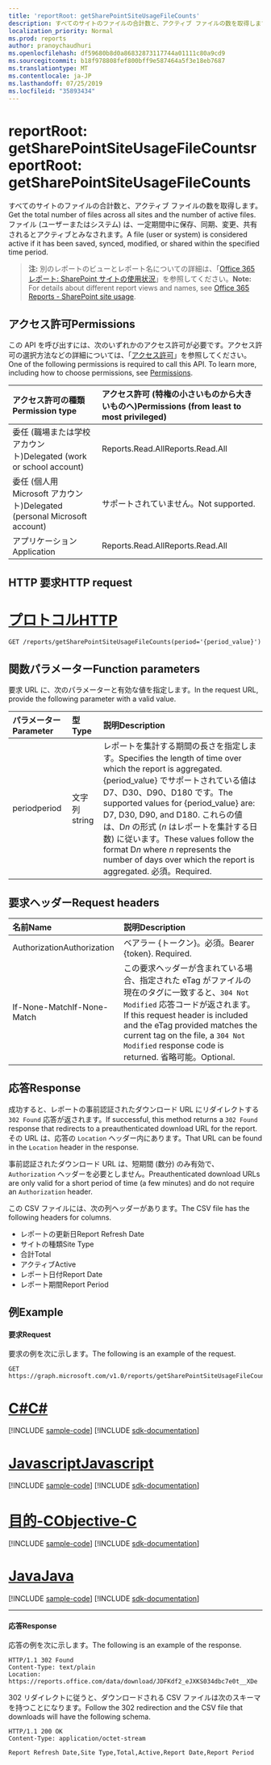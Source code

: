 ```yaml
---
title: 'reportRoot: getSharePointSiteUsageFileCounts'
description: すべてのサイトのファイルの合計数と、アクティブ ファイルの数を取得します。 ファイル (ユーザーまたはシステム) は、一定期間中に保存、同期、変更、共有されるとアクティブとみなされます。
localization_priority: Normal
ms.prod: reports
author: pranoychaudhuri
ms.openlocfilehash: df59680b8d0a86832873117744a01111c80a9cd9
ms.sourcegitcommit: b18f978808fef800bff9e587464a5f3e18eb7687
ms.translationtype: MT
ms.contentlocale: ja-JP
ms.lasthandoff: 07/25/2019
ms.locfileid: "35893434"
---
```

# <a name="reportroot-getsharepointsiteusagefilecounts"></a><span data-ttu-id="7dced-104">reportRoot: getSharePointSiteUsageFileCounts</span><span class="sxs-lookup"><span data-stu-id="7dced-104">reportRoot: getSharePointSiteUsageFileCounts</span></span>

<span data-ttu-id="7dced-105">すべてのサイトのファイルの合計数と、アクティブ ファイルの数を取得します。</span><span class="sxs-lookup"><span data-stu-id="7dced-105">Get the total number of files across all sites and the number of active files.</span></span> <span data-ttu-id="7dced-106">ファイル (ユーザーまたはシステム) は、一定期間中に保存、同期、変更、共有されるとアクティブとみなされます。</span><span class="sxs-lookup"><span data-stu-id="7dced-106">A file (user or system) is considered active if it has been saved, synced, modified, or shared within the specified time period.</span></span>

> <span data-ttu-id="7dced-107">**注:** 別のレポートのビューとレポート名についての詳細は、「[Office 365 レポート: SharePoint サイトの使用状況](https://support.office.com/client/SharePoint-site-usage-4ecfb843-e5d5-464d-8bf6-7ed512a9b213)」を参照してください。</span><span class="sxs-lookup"><span data-stu-id="7dced-107">**Note:** For details about different report views and names, see [Office 365 Reports - SharePoint site usage](https://support.office.com/client/SharePoint-site-usage-4ecfb843-e5d5-464d-8bf6-7ed512a9b213).</span></span>

## <a name="permissions"></a><span data-ttu-id="7dced-108">アクセス許可</span><span class="sxs-lookup"><span data-stu-id="7dced-108">Permissions</span></span>

<span data-ttu-id="7dced-p103">この API を呼び出すには、次のいずれかのアクセス許可が必要です。アクセス許可の選択方法などの詳細については、「[アクセス許可](/graph/permissions-reference)」を参照してください。</span><span class="sxs-lookup"><span data-stu-id="7dced-p103">One of the following permissions is required to call this API. To learn more, including how to choose permissions, see [Permissions](/graph/permissions-reference).</span></span>

| <span data-ttu-id="7dced-111">アクセス許可の種類</span><span class="sxs-lookup"><span data-stu-id="7dced-111">Permission type</span></span>                        | <span data-ttu-id="7dced-112">アクセス許可 (特権の小さいものから大きいものへ)</span><span class="sxs-lookup"><span data-stu-id="7dced-112">Permissions (from least to most privileged)</span></span> |
| :------------------------------------- | :--------------------------------------- |
| <span data-ttu-id="7dced-113">委任 (職場または学校アカウント)</span><span class="sxs-lookup"><span data-stu-id="7dced-113">Delegated (work or school account)</span></span>     | <span data-ttu-id="7dced-114">Reports.Read.All</span><span class="sxs-lookup"><span data-stu-id="7dced-114">Reports.Read.All</span></span>                         |
| <span data-ttu-id="7dced-115">委任 (個人用 Microsoft アカウント)</span><span class="sxs-lookup"><span data-stu-id="7dced-115">Delegated (personal Microsoft account)</span></span> | <span data-ttu-id="7dced-116">サポートされていません。</span><span class="sxs-lookup"><span data-stu-id="7dced-116">Not supported.</span></span>                           |
| <span data-ttu-id="7dced-117">アプリケーション</span><span class="sxs-lookup"><span data-stu-id="7dced-117">Application</span></span>                            | <span data-ttu-id="7dced-118">Reports.Read.All</span><span class="sxs-lookup"><span data-stu-id="7dced-118">Reports.Read.All</span></span>                         |

## <a name="http-request"></a><span data-ttu-id="7dced-119">HTTP 要求</span><span class="sxs-lookup"><span data-stu-id="7dced-119">HTTP request</span></span>


# <a name="httptabhttp"></a>[<span data-ttu-id="7dced-120">プロトコル</span><span class="sxs-lookup"><span data-stu-id="7dced-120">HTTP</span></span>](#tab/http)
<!-- { "blockType": "ignored" } --> 

```http
GET /reports/getSharePointSiteUsageFileCounts(period='{period_value}')
```

## <a name="function-parameters"></a><span data-ttu-id="7dced-121">関数パラメーター</span><span class="sxs-lookup"><span data-stu-id="7dced-121">Function parameters</span></span>

<span data-ttu-id="7dced-122">要求 URL に、次のパラメーターと有効な値を指定します。</span><span class="sxs-lookup"><span data-stu-id="7dced-122">In the request URL, provide the following parameter with a valid value.</span></span>

| <span data-ttu-id="7dced-123">パラメーター</span><span class="sxs-lookup"><span data-stu-id="7dced-123">Parameter</span></span> | <span data-ttu-id="7dced-124">型</span><span class="sxs-lookup"><span data-stu-id="7dced-124">Type</span></span>   | <span data-ttu-id="7dced-125">説明</span><span class="sxs-lookup"><span data-stu-id="7dced-125">Description</span></span>                              |
| :-------- | :----- | :--------------------------------------- |
| <span data-ttu-id="7dced-126">period</span><span class="sxs-lookup"><span data-stu-id="7dced-126">period</span></span>    | <span data-ttu-id="7dced-127">文字列</span><span class="sxs-lookup"><span data-stu-id="7dced-127">string</span></span> | <span data-ttu-id="7dced-128">レポートを集計する期間の長さを指定します。</span><span class="sxs-lookup"><span data-stu-id="7dced-128">Specifies the length of time over which the report is aggregated.</span></span> <span data-ttu-id="7dced-129">{period_value} でサポートされている値は D7、D30、D90、D180 です。</span><span class="sxs-lookup"><span data-stu-id="7dced-129">The supported values for {period_value} are: D7, D30, D90, and D180.</span></span> <span data-ttu-id="7dced-130">これらの値は、D*n* の形式 (*n* はレポートを集計する日数) に従います。</span><span class="sxs-lookup"><span data-stu-id="7dced-130">These values follow the format D*n* where *n* represents the number of days over which the report is aggregated.</span></span> <span data-ttu-id="7dced-131">必須。</span><span class="sxs-lookup"><span data-stu-id="7dced-131">Required.</span></span> |

## <a name="request-headers"></a><span data-ttu-id="7dced-132">要求ヘッダー</span><span class="sxs-lookup"><span data-stu-id="7dced-132">Request headers</span></span>

| <span data-ttu-id="7dced-133">名前</span><span class="sxs-lookup"><span data-stu-id="7dced-133">Name</span></span>          | <span data-ttu-id="7dced-134">説明</span><span class="sxs-lookup"><span data-stu-id="7dced-134">Description</span></span>                              |
| :------------ | :--------------------------------------- |
| <span data-ttu-id="7dced-135">Authorization</span><span class="sxs-lookup"><span data-stu-id="7dced-135">Authorization</span></span> | <span data-ttu-id="7dced-p105">ベアラー {トークン}。必須。</span><span class="sxs-lookup"><span data-stu-id="7dced-p105">Bearer {token}. Required.</span></span>                |
| <span data-ttu-id="7dced-138">If-None-Match</span><span class="sxs-lookup"><span data-stu-id="7dced-138">If-None-Match</span></span> | <span data-ttu-id="7dced-139">この要求ヘッダーが含まれている場合、指定された eTag がファイルの現在のタグに一致すると、`304 Not Modified` 応答コードが返されます。</span><span class="sxs-lookup"><span data-stu-id="7dced-139">If this request header is included and the eTag provided matches the current tag on the file, a `304 Not Modified` response code is returned.</span></span> <span data-ttu-id="7dced-140">省略可能。</span><span class="sxs-lookup"><span data-stu-id="7dced-140">Optional.</span></span> |

## <a name="response"></a><span data-ttu-id="7dced-141">応答</span><span class="sxs-lookup"><span data-stu-id="7dced-141">Response</span></span>

<span data-ttu-id="7dced-142">成功すると、レポートの事前認証されたダウンロード URL にリダイレクトする `302 Found` 応答が返されます。</span><span class="sxs-lookup"><span data-stu-id="7dced-142">If successful, this method returns a `302 Found` response that redirects to a preauthenticated download URL for the report.</span></span> <span data-ttu-id="7dced-143">その URL は、応答の `Location` ヘッダー内にあります。</span><span class="sxs-lookup"><span data-stu-id="7dced-143">That URL can be found in the `Location` header in the response.</span></span>

<span data-ttu-id="7dced-144">事前認証されたダウンロード URL は、短期間 (数分) のみ有効で、`Authorization` ヘッダーを必要としません。</span><span class="sxs-lookup"><span data-stu-id="7dced-144">Preauthenticated download URLs are only valid for a short period of time (a few minutes) and do not require an `Authorization` header.</span></span>

<span data-ttu-id="7dced-145">この CSV ファイルには、次の列ヘッダーがあります。</span><span class="sxs-lookup"><span data-stu-id="7dced-145">The CSV file has the following headers for columns.</span></span>

- <span data-ttu-id="7dced-146">レポートの更新日</span><span class="sxs-lookup"><span data-stu-id="7dced-146">Report Refresh Date</span></span>
- <span data-ttu-id="7dced-147">サイトの種類</span><span class="sxs-lookup"><span data-stu-id="7dced-147">Site Type</span></span>
- <span data-ttu-id="7dced-148">合計</span><span class="sxs-lookup"><span data-stu-id="7dced-148">Total</span></span>
- <span data-ttu-id="7dced-149">アクティブ</span><span class="sxs-lookup"><span data-stu-id="7dced-149">Active</span></span>
- <span data-ttu-id="7dced-150">レポート日付</span><span class="sxs-lookup"><span data-stu-id="7dced-150">Report Date</span></span>
- <span data-ttu-id="7dced-151">レポート期間</span><span class="sxs-lookup"><span data-stu-id="7dced-151">Report Period</span></span>

## <a name="example"></a><span data-ttu-id="7dced-152">例</span><span class="sxs-lookup"><span data-stu-id="7dced-152">Example</span></span>

#### <a name="request"></a><span data-ttu-id="7dced-153">要求</span><span class="sxs-lookup"><span data-stu-id="7dced-153">Request</span></span>

<span data-ttu-id="7dced-154">要求の例を次に示します。</span><span class="sxs-lookup"><span data-stu-id="7dced-154">The following is an example of the request.</span></span>

<!--{
  "blockType": "request",
  "isComposable": true,
  "name": "reportroot_getsharepointsiteusagefilecounts"
}-->

```http
GET https://graph.microsoft.com/v1.0/reports/getSharePointSiteUsageFileCounts(period='D7')
```
# <a name="ctabcsharp"></a>[<span data-ttu-id="7dced-155">C#</span><span class="sxs-lookup"><span data-stu-id="7dced-155">C#</span></span>](#tab/csharp)
[!INCLUDE [sample-code](../includes/snippets/csharp/reportroot-getsharepointsiteusagefilecounts-csharp-snippets.md)]
[!INCLUDE [sdk-documentation](../includes/snippets/snippets-sdk-documentation-link.md)]

# <a name="javascripttabjavascript"></a>[<span data-ttu-id="7dced-156">Javascript</span><span class="sxs-lookup"><span data-stu-id="7dced-156">Javascript</span></span>](#tab/javascript)
[!INCLUDE [sample-code](../includes/snippets/javascript/reportroot-getsharepointsiteusagefilecounts-javascript-snippets.md)]
[!INCLUDE [sdk-documentation](../includes/snippets/snippets-sdk-documentation-link.md)]

# <a name="objective-ctabobjc"></a>[<span data-ttu-id="7dced-157">目的-C</span><span class="sxs-lookup"><span data-stu-id="7dced-157">Objective-C</span></span>](#tab/objc)
[!INCLUDE [sample-code](../includes/snippets/objc/reportroot-getsharepointsiteusagefilecounts-objc-snippets.md)]
[!INCLUDE [sdk-documentation](../includes/snippets/snippets-sdk-documentation-link.md)]

# <a name="javatabjava"></a>[<span data-ttu-id="7dced-158">Java</span><span class="sxs-lookup"><span data-stu-id="7dced-158">Java</span></span>](#tab/java)
[!INCLUDE [sample-code](../includes/snippets/java/reportroot-getsharepointsiteusagefilecounts-java-snippets.md)]
[!INCLUDE [sdk-documentation](../includes/snippets/snippets-sdk-documentation-link.md)]

---


#### <a name="response"></a><span data-ttu-id="7dced-159">応答</span><span class="sxs-lookup"><span data-stu-id="7dced-159">Response</span></span>

<span data-ttu-id="7dced-160">応答の例を次に示します。</span><span class="sxs-lookup"><span data-stu-id="7dced-160">The following is an example of the response.</span></span>

<!-- {
  "blockType": "response",
  "truncated": true,
  "@odata.type": "microsoft.graph.report"
} -->

```http
HTTP/1.1 302 Found
Content-Type: text/plain
Location: https://reports.office.com/data/download/JDFKdf2_eJXKS034dbc7e0t__XDe
```

<span data-ttu-id="7dced-161">302 リダイレクトに従うと、ダウンロードされる CSV ファイルは次のスキーマを持つことになります。</span><span class="sxs-lookup"><span data-stu-id="7dced-161">Follow the 302 redirection and the CSV file that downloads will have the following schema.</span></span>

<!-- { "blockType": "ignored" } --> 

```http
HTTP/1.1 200 OK
Content-Type: application/octet-stream

Report Refresh Date,Site Type,Total,Active,Report Date,Report Period
```
<!-- uuid: 8fcb5dbc-d5aa-4681-8e31-b001d5168d79 
2015-10-25 14:57:30 UTC -->
<!-- {
  "type": "#page.annotation",
  "description": "Example",
  "keywords": "",
  "section": "documentation",
  "tocPath": "",
  "suppressions": [
  ]
}-->
